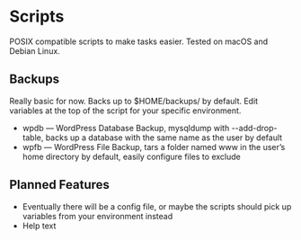 # Scripts
POSIX compatible scripts to make tasks easier. Tested on macOS and Debian Linux.

## Backups
Really basic for now. Backs up to $HOME/backups/ by default. Edit variables at the top of the script for your specific environment.

* wpdb &mdash; WordPress Database Backup, mysqldump with --add-drop-table, backs up a database with the same name as the user by default
* wpfb &mdash; WordPress File Backup, tars a folder named www in the user&rsquo;s home directory by default, easily configure files to exclude

## Planned Features
* Eventually there will be a config file, or maybe the scripts should pick up variables from your environment instead
* Help text